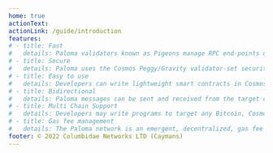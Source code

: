 ```yaml
---
home: true
actionText: 
actionLink: /guide/introduction
features:
# - title: Fast
#   details: Paloma validators known as Pigeons manage RPC end-points on each target chain approved by Paloma governance. Their datacenter architecture, ensures fast consensus of observations of the target-blockchain's state changes. All validators must be fast relayers or risk being jailed, and their stake unbonded.
# - title: Secure
#   details: Paloma uses the Cosmos Peggy/Gravity validator-set security model. Messages on each target chain are secured by the signatures of the active-set of Paloma validator nodes. Paloma pigeons act as message senders and state watchers across all supported chains, ready to slash stake at any security model failures.  
# - title: Easy to use
#   details: Developers can write lightweight smart contracts in Cosmos's Cosmwasm that will send logic calls in the target chain language of choice. Paloma will handle target chain contract encoding, deployment and management.  
# - title: Bidirectional
#   details: Paloma messages can be sent and received from the target chains supported. This allows for advanced logic applications and low cost computation of new commands. New logic may execute based on observable target-chain state changes.
# - title: Multi Chain Support
#   details: Developers may write programs to target any Bitcoin, Cosmos-SDK chain, Ethereum Virtual Machine (EVM) L1 or L2 chain, Solana, Avalanche, as well as any Move VM chains.
# - title: Gas fee management
#   details: The Paloma network is an emergent, decentralized, gas fee oracle. This oracle network provides gas fee pricing on all target chains. Paloma developers can query gas costs for all supported target chains. Developers can also easily predict future gas prices for message delivery based on prior pigeon observations.
footer: © 2022 Columbidae Networks LTD (Caymans)
---
```

<MainMenu />
<div class="nav-item">
<a class="nav-link external"data-tf-popup="r0NYlO5S" data-tf-iframe-props="title=Getting Started With Paloma" data-tf-medium="snippet" style="all:unset;font-family:Helvetica,Arial,sans-serif;display:inline-block;max-width:100%;white-space:nowrap;overflow:hidden;text-overflow:ellipsis;cursor:pointer;line-height:50px;text-align:center;margin:0;text-decoration:none;"></a>      
</div>
<script src="//embed.typeform.com/next/embed.js"></script>